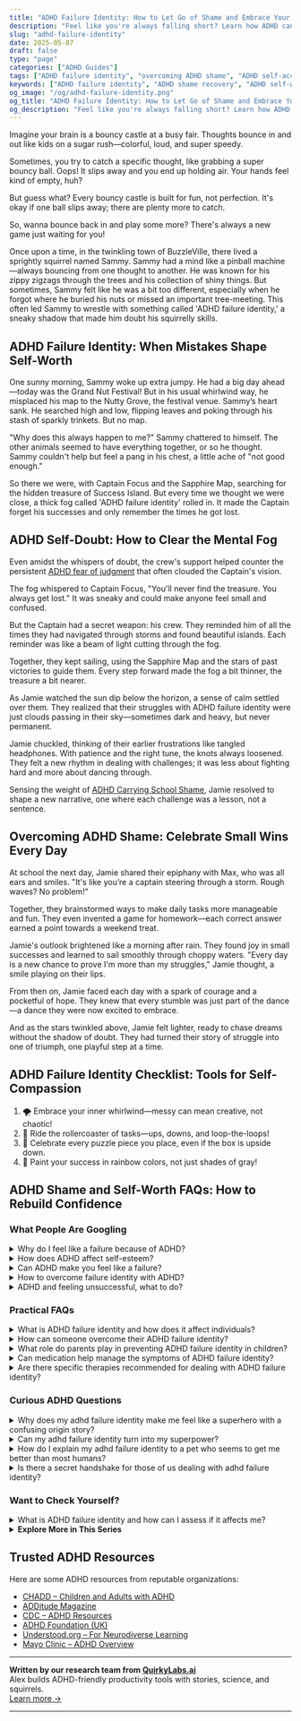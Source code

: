 ```yaml
---
title: "ADHD Failure Identity: How to Let Go of Shame and Embrace Your Wins"
description: "Feel like you're always falling short? Learn how ADHD can create a ‘failure identity’—and discover playful ways to shift the story and celebrate your progress."
slug: "adhd-failure-identity"
date: 2025-05-07
draft: false
type: "page"
categories: ["ADHD Guides"]
tags: ["ADHD failure identity", "overcoming ADHD shame", "ADHD self-acceptance", "ADHD emotional resilience", "embracing ADHD imperfections", "managing ADHD in adulthood", "playful ADHD mindset shifts"]
keywords: ["ADHD failure identity", "ADHD shame recovery", "ADHD self-worth", "overcoming ADHD setbacks", "managing ADHD in adulthood", "ADHD self-acceptance", "emotional resilience ADHD"]
og_image: "/og/adhd-failure-identity.png"
og_title: "ADHD Failure Identity: How to Let Go of Shame and Embrace Your Wins"
og_description: "Feel like you're always falling short? Learn how ADHD can create a ‘failure identity’—and discover playful ways to shift the story and celebrate your progress."
---
```



Imagine your brain is a bouncy castle at a busy fair. Thoughts bounce in and out like kids on a sugar rush—colorful, loud, and super speedy.

Sometimes, you try to catch a specific thought, like grabbing a super bouncy ball. Oops! It slips away and you end up holding air. Your hands feel kind of empty, huh?

But guess what? Every bouncy castle is built for fun, not perfection. It's okay if one ball slips away; there are plenty more to catch.

So, wanna bounce back in and play some more? There's always a new game just waiting for you!

Once upon a time, in the twinkling town of BuzzleVille, there lived a sprightly squirrel named Sammy. Sammy had a mind like a pinball machine—always bouncing from one thought to another. He was known for his zippy zigzags through the trees and his collection of shiny things. But sometimes, Sammy felt like he was a bit too different, especially when he forgot where he buried his nuts or missed an important tree-meeting. This often led Sammy to wrestle with something called 'ADHD failure identity,' a sneaky shadow that made him doubt his squirrelly skills.

## ADHD Failure Identity: When Mistakes Shape Self-Worth

One sunny morning, Sammy woke up extra jumpy. He had a big day ahead—today was the Grand Nut Festival! But in his usual whirlwind way, he misplaced his map to the Nutty Grove, the festival venue. Sammy’s heart sank. He searched high and low, flipping leaves and poking through his stash of sparkly trinkets. But no map.

"Why does this always happen to me?" Sammy chattered to himself. The other animals seemed to have everything together, or so he thought. Sammy couldn't help but feel a pang in his chest, a little ache of "not good enough."

So there we were, with Captain Focus and the Sapphire Map, searching for the hidden treasure of Success Island. But every time we thought we were close, a thick fog called 'ADHD failure identity' rolled in. It made the Captain forget his successes and only remember the times he got lost.

## ADHD Self-Doubt: How to Clear the Mental Fog

Even amidst the whispers of doubt, the crew's support helped counter the persistent [ADHD fear of judgment](/pages/adhd-fear-of-judgment/) that often clouded the Captain's vision.

The fog whispered to Captain Focus, "You'll never find the treasure. You always get lost." It was sneaky and could make anyone feel small and confused.

But the Captain had a secret weapon: his crew. They reminded him of all the times they had navigated through storms and found beautiful islands. Each reminder was like a beam of light cutting through the fog.

Together, they kept sailing, using the Sapphire Map and the stars of past victories to guide them. Every step forward made the fog a bit thinner, the treasure a bit nearer.

As Jamie watched the sun dip below the horizon, a sense of calm settled over them. They realized that their struggles with ADHD failure identity were just clouds passing in their sky—sometimes dark and heavy, but never permanent.

Jamie chuckled, thinking of their earlier frustrations like tangled headphones. With patience and the right tune, the knots always loosened. They felt a new rhythm in dealing with challenges; it was less about fighting hard and more about dancing through.

Sensing the weight of [ADHD Carrying School Shame](/pages/adhd-carrying-school-shame/), Jamie resolved to shape a new narrative, one where each challenge was a lesson, not a sentence.

## Overcoming ADHD Shame: Celebrate Small Wins Every Day

At school the next day, Jamie shared their epiphany with Max, who was all ears and smiles. "It's like you’re a captain steering through a storm. Rough waves? No problem!"

Together, they brainstormed ways to make daily tasks more manageable and fun. They even invented a game for homework—each correct answer earned a point towards a weekend treat.

Jamie's outlook brightened like a morning after rain. They found joy in small successes and learned to sail smoothly through choppy waters. "Every day is a new chance to prove I'm more than my struggles," Jamie thought, a smile playing on their lips.

From then on, Jamie faced each day with a spark of courage and a pocketful of hope. They knew that every stumble was just part of the dance—a dance they were now excited to embrace.

And as the stars twinkled above, Jamie felt lighter, ready to chase dreams without the shadow of doubt. They had turned their story of struggle into one of triumph, one playful step at a time.

## ADHD Failure Identity Checklist: Tools for Self-Compassion

1. 🌪️ Embrace your inner whirlwind—messy can mean creative, not chaotic!
2. 🎢 Ride the rollercoaster of tasks—ups, downs, and loop-the-loops!
3. 🧩 Celebrate every puzzle piece you place, even if the box is upside down.
4. 🌈 Paint your success in rainbow colors, not just shades of gray!

## ADHD Shame and Self-Worth FAQs: How to Rebuild Confidence

### What People Are Googling

<details><summary>Why do I feel like a failure because of ADHD?</summary><p>Feeling like a failure because of ADHD is a common experience for many, and it's important to know you're not alone in these feelings. ADHD can make everyday tasks and organization challenging, often leading to feelings of frustration or being misunderstood. Remember, ADHD affects how you manage time, focus on tasks, and process information, which can sometimes result in setbacks or mistakes that feel more personal than they truly are. It's key to recognize your unique strengths and remember that your value isn't defined by these struggles. Let's work on strategies that play to your strengths and help manage those tricky feelings.</p></details>
<details><summary>How does ADHD affect self-esteem?</summary><p>ADHD can sometimes make it tough on your self-esteem, and that’s completely understandable. The challenges with focus, organization, and completing tasks that come with ADHD might make you feel like you’re always a step behind or not doing "enough." Remember, these feelings are quite common among folks with ADHD, but they don't define your true capabilities or worth. It's really important to recognize your unique strengths and remember that everyone has their own hurdles to jump – you're not alone in this.</p></details>
<details><summary>Can ADHD make you feel like a failure?</summary><p>Absolutely, feeling like a failure is a common experience for many with ADHD, but it's really important to recognize that this feeling doesn't reflect your true capabilities or worth. ADHD can make it challenging to meet certain societal expectations, like being on time, staying organized, or following through on tasks, which might lead you to harshly judge yourself. Please remember, these struggles are due to the way ADHD affects your brain's wiring, not because of a lack of effort or care on your part. It's like trying to climb a mountain with a heavy backpack — you're working just as hard, if not harder, than everyone else, even if it doesn't always show.</p></details>
<details><summary>How to overcome failure identity with ADHD?</summary><p>Overcoming a sense of failure identity when you have ADHD can feel like a big mountain to climb, but remember, you're not alone in this journey. Start by celebrating your small wins each day, no matter how minor they seem. These accumulations of successes can slowly help shift your view of yourself. Surround yourself with supportive people who understand ADHD and can remind you of your strengths and progress. Remember, every step forward, no matter how small, is a positive move away from feelings of failure.</p></details>
<details><summary>ADHD and feeling unsuccessful, what to do?</summary><p>It's really common for folks with ADHD to feel like they’re not achieving their full potential, but remember, your value isn't measured by traditional markers of success. It can help a lot to set smaller, achievable goals that lead to bigger ones. This breaks tasks down into more manageable pieces and can reduce feelings of overwhelm. Also, consider connecting with others who understand ADHD; their support and insights can be incredibly comforting and empowering. Keep exploring strategies and tools that work for you – success is very personal, and finding what makes you feel fulfilled and happy is key.</p></details>



### Practical FAQs

<details><summary>What is ADHD failure identity and how does it affect individuals?</summary><p>ADHD failure identity is a common yet challenging feeling that many with ADHD experience, where you might frequently feel defined by past failures or struggles rather than your successes. This happens when repeated experiences of difficulties in school, work, or relationships start feeling like they paint the whole picture of who you are. It can really weigh on your self-esteem, making you feel less capable or worthy than others. It’s important to remember that this isn't an accurate reflection of your true capabilities or potential. There are ways to reshape this narrative and rediscover your strengths and successes.</p></details>
<details><summary>How can someone overcome their ADHD failure identity?</summary><p>Oh, shaking off that tough feeling of a "failure identity" can truly be a journey, but remember, you're not alone in this. Start by recognizing your unique strengths and successes, no matter how small they might seem. It's also incredibly helpful to set realistic, achievable goals and celebrate each step forward, fostering a sense of accomplishment. Surround yourself with supportive people who understand ADHD and can remind you of your progress and worth. Through these actions, you can gradually rewrite your internal narrative to one of resilience and capability.</p></details>
<details><summary>What role do parents play in preventing ADHD failure identity in children?</summary><p>Parents play a crucial role in shaping how children with ADHD perceive themselves and their abilities. By focusing on their child’s strengths, celebrating small successes, and providing consistent, positive reinforcement, parents can help build a strong sense of self-worth and resilience. It’s also important for parents to communicate openly about ADHD, helping their child understand that while it might make some tasks more challenging, it doesn’t define their entire being or limit their potential. Encouragement, understanding, and support from parents can significantly buffer against the development of a failure identity in children with ADHD.</p></details>
<details><summary>Can medication help manage the symptoms of ADHD failure identity?</summary><p>Absolutely, medication can be a helpful tool in managing the symptoms of ADHD, including those feelings often described as "ADHD failure identity." When ADHD symptoms are better controlled through medication, it might be easier for you to complete tasks and meet your goals, which can in turn boost your self-esteem and reduce feelings of failure. It's like having a quiet friend who gently helps you clear away some of the mental clutter, allowing you to see and celebrate your own capabilities more clearly. Always remember, though, that medication is just one piece of the puzzle, and it works best when combined with other strategies like therapy, coaching, and good self-care routines.</p></details>
<details><summary>Are there specific therapies recommended for dealing with ADHD failure identity?</summary><p>Absolutely, navigating the feelings associated with ADHD failure identity can really be challenging, but there are supportive therapies that can help. Cognitive Behavioral Therapy (CBT) is particularly beneficial as it helps reframe negative thinking patterns about oneself and builds more positive, practical approaches to managing tasks. Another supportive approach is coaching, specifically ADHD coaching, which focuses on strategies tailored to your unique way of processing and accomplishing goals, helping to rebuild confidence in your abilities. Remember, seeking help is a sign of strength, and finding the right therapy can be a cozy blanket of support in your journey.</p></details>



### Curious ADHD Questions

<details><summary>Why does my adhd failure identity make me feel like a superhero with a confusing origin story?</summary><p>Ah, what a vivid way to put it! The feeling that you're a superhero with a confusing origin story often comes from the unique way ADHD shapes your experiences. You might have moments of incredible brilliance and creativity—like a superhero—followed by times when things don't go as planned, leaving you puzzled about your abilities. This rollercoaster can feel confusing, but remember, every superhero has their unique strengths and challenges. Embracing your whole story, with its ups and downs, helps you harness your unique powers and find ways to thrive.</p></details>
<details><summary>Can my adhd failure identity turn into my superpower?</summary><p>Absolutely, reframing the way we see our ADHD traits can genuinely turn perceived weaknesses into strengths, or superpowers! For instance, what might sometimes feel like "failure" due to ADHD—like hyperfocus or high energy—can actually be harnessed for incredible creativity, innovation, and stamina. It's all about recognizing and valuing your unique way of engaging with the world. By understanding and leveraging your ADHD traits, you can unlock your true potential and celebrate your unique capabilities.</p></details>
<details><summary>How do I explain my adhd failure identity to a pet who seems to get me better than most humans?</summary><p>Oh, what a sweet thought, considering your pet as such a close confidant! You can sit down with your furry friend and share your feelings just as you would with a dear friend. They don’t need to understand every word to offer comfort—your tone and emotions are enough for them to tune into how you feel. Plus, pets are wonderful at offering unconditional support, just being there and listening in their own way, which can be incredibly soothing when you're navigating something as personal as an ADHD-related identity challenge. They're there to offer a cuddle or a gentle nudge, reminding you that you're loved just as you are.</p></details>
<details><summary>Is there a secret handshake for those of us dealing with adhd failure identity?</summary><p>Oh, if only there were a secret handshake! While we don’t have a special handshake, know that you’re definitely not alone in feeling this way. Many with ADHD struggle with feelings of failure, often because traditional paths to success can be more challenging for us. Remember, every little step you take is progress, and it's perfectly okay to celebrate the small victories just as much as the big ones. You’re doing just fine!</p></details>



### Want to Check Yourself?

<details><summary>What is ADHD failure identity and how can I assess if it affects me?</summary><p>ADHD failure identity is a term that describes the feeling some people with ADHD develop after experiencing repeated frustrations and setbacks related to their symptoms. This can lead to a belief that you're inherently incapable of success, which isn't true at all! To assess if this affects you, reflect on how you view your challenges: do you often blame yourself and feel you're destined to fail, especially in areas where ADHD plays a significant role? If so, recognizing this pattern is a heartwarming first step towards changing it, and knowing this can guide you to seek support that reaffirms your capabilities and worth.</p></details>

<script type="application/ld+json">
{
  "@context": "https://schema.org",
  "@type": "FAQPage",
  "mainEntity": [
    {
      "@type": "Question",
      "name": "Why do I feel like a failure because of ADHD?",
      "acceptedAnswer": {
        "@type": "Answer",
        "text": "Feeling like a failure because of ADHD is a common experience for many, and it's important to know you're not alone in these feelings. ADHD can make everyday tasks and organization challenging, often leading to feelings of frustration or being misunderstood. Remember, ADHD affects how you manage time, focus on tasks, and process information, which can sometimes result in setbacks or mistakes that feel more personal than they truly are. It's key to recognize your unique strengths and remember that your value isn't defined by these struggles. Let's work on strategies that play to your strengths and help manage those tricky feelings."
      }
    },
    {
      "@type": "Question",
      "name": "How does ADHD affect self-esteem?",
      "acceptedAnswer": {
        "@type": "Answer",
        "text": "ADHD can sometimes make it tough on your self-esteem, and that\u2019s completely understandable. The challenges with focus, organization, and completing tasks that come with ADHD might make you feel like you\u2019re always a step behind or not doing \"enough.\" Remember, these feelings are quite common among folks with ADHD, but they don't define your true capabilities or worth. It's really important to recognize your unique strengths and remember that everyone has their own hurdles to jump \u2013 you're not alone in this."
      }
    },
    {
      "@type": "Question",
      "name": "Can ADHD make you feel like a failure?",
      "acceptedAnswer": {
        "@type": "Answer",
        "text": "Absolutely, feeling like a failure is a common experience for many with ADHD, but it's really important to recognize that this feeling doesn't reflect your true capabilities or worth. ADHD can make it challenging to meet certain societal expectations, like being on time, staying organized, or following through on tasks, which might lead you to harshly judge yourself. Please remember, these struggles are due to the way ADHD affects your brain's wiring, not because of a lack of effort or care on your part. It's like trying to climb a mountain with a heavy backpack \u2014 you're working just as hard, if not harder, than everyone else, even if it doesn't always show."
      }
    },
    {
      "@type": "Question",
      "name": "How to overcome failure identity with ADHD?",
      "acceptedAnswer": {
        "@type": "Answer",
        "text": "Overcoming a sense of failure identity when you have ADHD can feel like a big mountain to climb, but remember, you're not alone in this journey. Start by celebrating your small wins each day, no matter how minor they seem. These accumulations of successes can slowly help shift your view of yourself. Surround yourself with supportive people who understand ADHD and can remind you of your strengths and progress. Remember, every step forward, no matter how small, is a positive move away from feelings of failure."
      }
    },
    {
      "@type": "Question",
      "name": "ADHD and feeling unsuccessful, what to do?",
      "acceptedAnswer": {
        "@type": "Answer",
        "text": "It's really common for folks with ADHD to feel like they\u2019re not achieving their full potential, but remember, your value isn't measured by traditional markers of success. It can help a lot to set smaller, achievable goals that lead to bigger ones. This breaks tasks down into more manageable pieces and can reduce feelings of overwhelm. Also, consider connecting with others who understand ADHD; their support and insights can be incredibly comforting and empowering. Keep exploring strategies and tools that work for you \u2013 success is very personal, and finding what makes you feel fulfilled and happy is key."
      }
    }
  ]
}
</script>
<script type="application/ld+json">
{
  "@context": "https://schema.org",
  "@type": "Article",
  "author": {
    "@type": "Person",
    "name": "QuirkyLabs",
    "url": "https://quirkylabs.ai/about"
  },
  "headline": "\"Beat ADHD Failure Identity: Find Joy & Success!\"",
  "mainEntityOfPage": "https://blog.quirkylabs.ai/pages/adhd-failure-identity/",
  "datePublished": "2025-05-07"
}
</script>
<script type="application/ld+json">
{
  "@context": "https://schema.org",
  "@type": "BreadcrumbList",
  "itemListElement": [
    {
      "@type": "ListItem",
      "position": 1,
      "name": "Home",
      "item": "https://quirkylabs.ai/"
    },
    {
      "@type": "ListItem",
      "position": 2,
      "name": "Blog",
      "item": "https://blog.quirkylabs.ai/"
    },
    {
      "@type": "ListItem",
      "position": 3,
      "name": "\"Beat ADHD Failure Identity: Find Joy & Success!\"",
      "item": "https://blog.quirkylabs.ai/pages/adhd-failure-identity/"
    }
  ]
}
</script>

<details>
<summary><strong>Explore More in This Series</strong></summary>

- [Adhd Expectation Vs Reality](/pages/adhd-expectation-vs-reality/)
- [Adhd Fear Of Judgment](/pages/adhd-fear-of-judgment/)
- [Adhd Never Good Enough](/pages/adhd-never-good-enough/)
- [Adhd Carrying School Shame](/pages/adhd-carrying-school-shame/)
- [Adhd People Think Im Stupid](/pages/adhd-people-think-im-stupid/)
- [Adhd Feel Dumb](/pages/adhd-feel-dumb/)
- [Adhd Low Self Worth](/pages/adhd-low-self-worth/)
- [Adhd Afraid Of Being Seen](/pages/adhd-afraid-of-being-seen/)
</details>



## Trusted ADHD Resources

Here are some ADHD resources from reputable organizations:

- [CHADD – Children and Adults with ADHD](https://chadd.org)
- [ADDitude Magazine](https://www.additudemag.com)
- [CDC – ADHD Resources](https://www.cdc.gov/ncbddd/adhd)
- [ADHD Foundation (UK)](https://www.adhdfoundation.org.uk)
- [Understood.org – For Neurodiverse Learning](https://www.understood.org)
- [Mayo Clinic – ADHD Overview](https://www.mayoclinic.org/diseases-conditions/adhd)


---

**Written by our research team from [QuirkyLabs.ai](https://quirkylabs.ai)**  
Alex builds ADHD-friendly productivity tools with stories, science, and squirrels.  
[Learn more →](https://quirkylabs.ai)

---